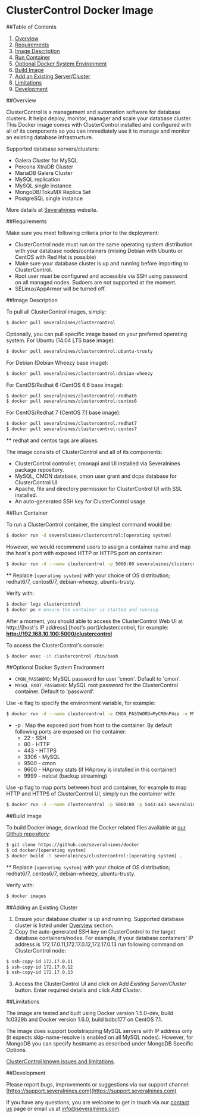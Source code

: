 # ClusterControl Docker Image #

##Table of Contents

1. [Overview](#overview)
2. [Requirements](#requirements)
3. [Image Description](#image-description)
4. [Run Container](#run-container)
5. [Optional Docker System Environment](#optional-docker-system-environment)
6. [Build Image](#build-image)
7. [Add an Existing Server/Cluster](#add-an-existing-cluster)
8. [Limitations](#limitations)
9. [Development](#development)

##Overview

ClusterControl is a management and automation software for database clusters. It helps deploy, monitor, manager and scale your database cluster. This Docker image comes with ClusterControl installed and configured with all of its components so you can immediately use it to manage and monitor an existing database infrastructure. 

Supported database servers/clusters:
* Galera Cluster for MySQL
* Percona XtraDB Cluster
* MariaDB Galera Cluster
* MySQL replication
* MySQL single instance
* MongoDB/TokuMX Replica Set
* PostgreSQL single instance

More details at [Severalnines](http://www.severalnines.com/clustercontrol) website.

##Requirements

Make sure you meet following criteria prior to the deployment:

* ClusterControl node must run on the same operating system distribution with your database nodes/containers (mixing Debian with Ubuntu or CentOS with Red Hat is possible)
* Make sure your database cluster is up and running before importing to ClusterControl.
* Root user must be configured and accessible via SSH using password on all managed nodes. Sudoers are not supported at the moment.
* SELinux/AppArmor will be turned off.

##Image Description

To pull all ClusterControl images, simply:
```bash
$ docker pull severalnines/clustercontrol
```

Optionally, you can pull specific image based on your preferred operating system. For Ubuntu (14.04 LTS base image):
```bash
$ docker pull severalnines/clustercontrol:ubuntu-trusty
```

For Debian (Debian Wheezy base image):
```bash
$ docker pull severalnines/clustercontrol:debian-wheezy
```

For CentOS/Redhat 6 (CentOS 6.6 base image):
```bash
$ docker pull severalnines/clustercontrol:redhat6
$ docker pull severalnines/clustercontrol:centos6
```

For CentOS/Redhat 7 (CentOS 7.1 base image):
```bash
$ docker pull severalnines/clustercontrol:redhat7
$ docker pull severalnines/clustercontrol:centos7
```
** redhat and centos tags are aliases.

The image consists of ClusterControl and all of its components:
* ClusterControl controller, cmonapi and UI installed via Severalnines package repository.
* MySQL, CMON database, cmon user grant and dcps database for ClusterControl UI.
* Apache, file and directory permission for ClusterControl UI with SSL installed.
* An auto-generated SSH key for ClusterControl usage.

##Run Container

To run a ClusterControl container, the simplest command would be:
```bash
$ docker run -d severalnines/clustercontrol:[operating system]
```

However, we would recommend users to assign a container name and map the host's port with exposed HTTP or HTTPS port on container:
```bash
$ docker run -d --name clustercontrol -p 5000:80 severalnines/clustercontrol:[operating system]
```

** Replace `[operating system]` with your choice of OS distribution; redhat6/7, centos6/7, debian-wheezy, ubuntu-trusty.

Verify with:
```bash
$ docker logs clustercontrol
$ docker ps # ensure the container is started and running
```

After a moment, you should able to access the ClusterControl Web UI at http://[host's IP address]:[host's port]/clustercontrol, for example:
**http://192.168.10.100:5000/clustercontrol**

To access the ClusterControl's console:
```bash
$ docker exec -it clustercontrol /bin/bash
```

##Optional Docker System Environment

* `CMON_PASSWORD`: MySQL password for user 'cmon'. Default to 'cmon'.
* `MYSQL_ROOT_PASSWORD`: MySQL root password for the ClusterControl container. Default to 'password'.

Use -e flag to specify the environment variable, for example:
```bash
$ docker run -d --name clustercontrol -e CMON_PASSWORD=MyCM0nP4ss -e MYSQL_ROOT_PASSWORD=MyR00tP4ss severalnines/clustercontrol:ubuntu-trusty
```

* -p : Map the exposed port from host to the container. By default following ports are exposed on the container:
	* 22 - SSH
	* 80 - HTTP
	* 443 - HTTPS
	* 3306 - MySQL
	* 9500 - cmon
	* 9600 - HAproxy stats (if HAproxy is installed in this container)
	* 9999 - netcat (backup streaming)

Use -p flag to map ports between host and container, for example to map HTTP and HTTPS of ClusterControl UI, simply run the container with:
```bash
$ docker run -d --name clustercontrol -p 5000:80 -p 5443:443 severalnines/clustercontrol:debian-wheezy
```

##Build Image

To build Docker image, download the Docker related files available at [our Github repository](https://github.com/severalnines/docker):
```bash
$ git clone https://github.com/severalnines/docker
$ cd docker/[operating system]
$ docker build -t severalnines/clustercontrol:[operating system] .
```

** Replace `[operating system]` with your choice of OS distribution; redhat6/7, centos6/7, debian-wheezy, ubuntu-trusty.

Verify with:
```bash
$ docker images
```

##Adding an Existing Cluster

1. Ensure your database cluster is up and running. Supported database cluster is listed under [Overview](#overview) section.
2. Copy the auto-generated SSH key on ClusterControl to the target database containers/nodes. For example, if your database containers' IP address is 172.17.0.11,172.17.0.12,172.17.0.13 run following command on ClusterControl node:
```bash
$ ssh-copy-id 172.17.0.11
$ ssh-copy-id 172.17.0.12
$ ssh-copy-id 172.17.0.13
```
3. Access the ClusterControl UI and click on *Add Existing Server/Cluster* button. Enter required details and click *Add Cluster*. 


##Limitations

The image are tested and built using Docker version 1.5.0-dev, build fc0329b and Docker version 1.6.0, build bdbc177 on CentOS 7.1.

The image does support bootstrapping MySQL servers with IP address only (it expects skip-name-resolve is enabled on all MySQL nodes). However, for MongoDB you can specify hostname as described under MongoDB Specific Options.

[ClusterControl known issues and limitations](http://www.severalnines.com/docs/clustercontrol-troubleshooting-guide/known-issues-limitations).

##Development

Please report bugs, improvements or suggestions via our support channel: [https://support.severalnines.com](https://support.severalnines.com) 

If you have any questions, you are welcome to get in touch via our [contact us](http://www.severalnines.com/contact-us) page or email us at info@severalnines.com.
